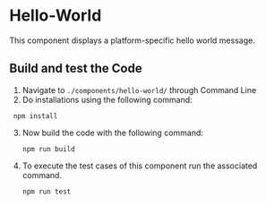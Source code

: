 # Hello-World

This component displays a platform-specific hello world message.

## Build and test the Code

1. Navigate to `./components/hello-world/` through Command Line
2. Do installations using the following command:
  ```
   npm install
  ```
3. Now build the code with the following command:
   ```
   npm run build
   ```
4. To execute the test cases of this component run the associated command.
   ```
   npm run test
   ```
